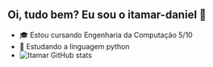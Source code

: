  ## Oi, tudo bem? Eu sou o itamar-daniel 👋
 
 - 🎓 Estou cursando Engenharia da Computação 5/10
 - 📖 Estudando a linguagem python
 - ![Itamar GitHub stats](https://github-readme-stats.vercel.app/api?username=Itamar-D1&show_icons=true&theme=tokyonight)
